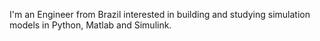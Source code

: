 I'm an Engineer from Brazil interested in building and studying simulation models in Python, Matlab and Simulink.
